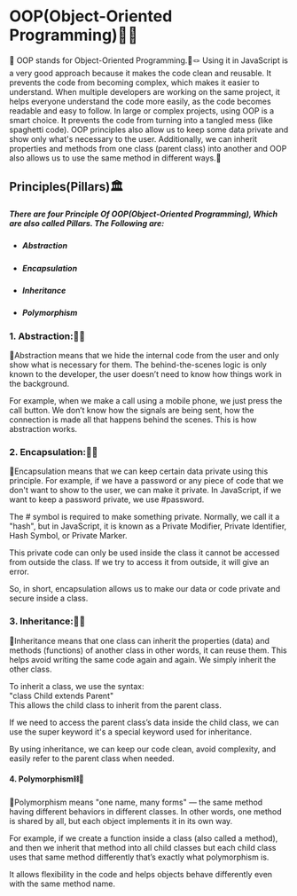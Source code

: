 <h1>OOP(Object-Oriented Programming)🔗✨</h1>
<p>🔷 OOP stands for Object-Oriented Programming.🎯🪢 Using it in JavaScript is a very good approach because it makes the code clean and reusable. It prevents the code from becoming complex, which makes it easier to understand. When multiple developers are working on the same project, it helps everyone understand the code more easily, as the code becomes readable and easy to follow. In large or complex projects, using OOP is a smart choice. It prevents the code from turning into a tangled mess (like spaghetti code). OOP principles also allow us to keep some data private and show only what's necessary to the user. Additionally, we can inherit properties and methods from one class (parent class) into another and OOP also allows us to use the same method in different ways.🎢</p>

<h2>Principles(Pillars)🏛️</h2>
<h5>There are four Principle Of OOP(Object-Oriented Programming), Which are also called Pillars. The Following are:</h5>
<ul>
<li>
<h5>Abstraction</h5>
</li>
<li>
<h5>Encapsulation</h5>
</li>
<li>
<h5>Inheritance</h5>
</li>
<li>
<h5>Polymorphism</h5>
</li>
</ul>

<h3>1. Abstraction:📱📶</h3>
<p>🔹Abstraction means that we hide the internal code from the user and only show what is necessary for them. The behind-the-scenes logic is only known to the developer, the user doesn’t need to know how things work in the background.

For example, when we make a call using a mobile phone, we just press the call button. We don’t know how the signals are being sent, how the connection is made all that happens behind the scenes. This is how abstraction works.</p>

<h3>2. Encapsulation:🔐🛅</h3>
<p>🔹Encapsulation means that we can keep certain data private using this principle. For example, if we have a password or any piece of code that we don't want to show to the user, we can make it private. In JavaScript, if we want to keep a password private, we use #password.

The # symbol is required to make something private. Normally, we call it a "hash", but in JavaScript, it is known as a Private Modifier, Private Identifier, Hash Symbol, or Private Marker.

This private code can only be used inside the class it cannot be accessed from outside the class. If we try to access it from outside, it will give an error.

So, in short, encapsulation allows us to make our data or code private and secure inside a class.</p>

<h3>3. Inheritance:🧬📡</h3>
<p>🔹Inheritance means that one class can inherit the properties (data) and methods (functions) of another class  in other words, it can reuse them. This helps avoid writing the same code again and again. We simply inherit the other class.

To inherit a class, we use the syntax: <br>
"class Child extends Parent" <br>
This allows the child class to inherit from the parent class.

If we need to access the parent class’s data inside the child class, we can use the super keyword it's a special keyword used for inheritance.

By using inheritance, we can keep our code clean, avoid complexity, and easily refer to the parent class when needed.</p>

<h4>4. Polymorphism⛓️📌</h4>
<p>🔹Polymorphism means "one name, many forms" — the same method having different behaviors in different classes. In other words, one method is shared by all, but each object implements it in its own way.

For example, if we create a function inside a class (also called a method), and then we inherit that method into all child classes but each child class uses that same method differently that’s exactly what polymorphism is.

It allows flexibility in the code and helps objects behave differently even with the same method name.</p>
